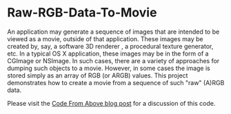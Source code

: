 # Raw-RGB-Data-To-Movie

An application may generate a sequence of images that are intended to be viewed as a movie, outside of that application. These images may be created by, say, a software 3D renderer , a procedural texture generator, etc. In a typical OS X application, these images may be in the form of a CGImage or NSImage. In such cases, there are a variety of approaches for dumping such objects to a movie. However, in some cases the image is stored simply as an array of RGB (or ARGB) values. This project demonstrates how to create a movie from a sequence of such "raw" (A)RGB data.

Please visit the [Code From Above blog post](http://codefromabove.com/2015/01/av-foundation-saving-a-sequence-of-raw-rgb-frames-to-a-movie/) for a discussion of this code.
